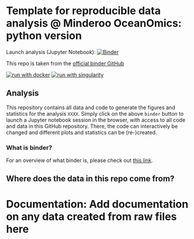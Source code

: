 # Template for reproducible data analysis @ Minderoo OceanOmics: python version

Launch analysis (Jupyter Notebook): [![Binder](https://mybinder.org/badge_logo.svg)](https://mybinder.org/v2/gh/Hobbeist/reproducibility-template-python/HEAD)

This repo is taken from the [official binder GitHub](https://github.com/binder-examples/conda/tree/main)
  
[![run with docker](https://img.shields.io/badge/run%20with-docker-0db7ed?labelColor=000000&logo=docker)](https://www.docker.com/) [![run with singularity](https://img.shields.io/badge/run%20with-singularity-1d355c.svg?labelColor=000000)](https://sylabs.io/docs/)

## Analysis
This repository contains all data and code to generate the figures and statistics for the analysis `XXXX`. Simply click on the above `binder` button to launch a Jupyter notebook session in the browser, with access 
to all code and data in this GitHub repository. There, the code can interactively be changed and different plots and statistics can be (re-)created.

### What is binder?
For an overview of what binder is, please check out [this link](https://mybinder.org/).  

## Where does the data in this repo come from?

# Documentation: Add documentation on any data created from raw files here

